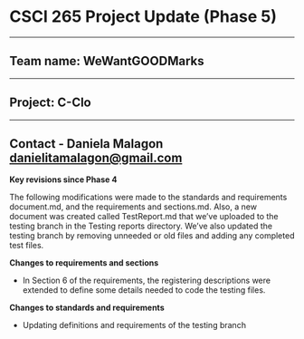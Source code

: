 # **CSCI 265 Project Update (Phase 5\)**

---

## **Team name:** WeWantGOODMarks

---

## **Project:** C-Clo

---

Contact \- Daniela Malagon [danielitamalagon@gmail.com](mailto:danielitamalagon@gmail.com)   
---

**Key revisions since Phase 4**

The following modifications were made to the standards and requirements document.md, and the requirements and sections.md. Also, a new document was created called TestReport.md that we’ve uploaded to the testing branch in the Testing reports directory. We’ve also updated the testing branch by removing unneeded or old files and adding any completed test files.

**Changes to requirements and sections**

* In Section 6 of the requirements, the registering descriptions were extended to define some details needed to code the testing files.

**Changes to standards and requirements**

* Updating definitions and requirements of the testing branch


  